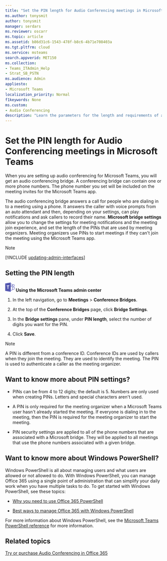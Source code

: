 ```yaml
---
title: "Set the PIN length for Audio Conferencing meetings in Microsoft Teams"
ms.author: tonysmit
author: tonysmit
manager: serdars
ms.reviewer: oscarr
ms.topic: article
ms.assetid: b86d31c6-1543-478f-b8c6-4b71e708403a
ms.tgt.pltfrm: cloud
ms.service: msteams
search.appverid: MET150
ms.collection: 
- Teams_ITAdmin_Help
- Strat_SB_PSTN
ms.audience: Admin
appliesto:
- Microsoft Teams
localization_priority: Normal
f1keywords: None
ms.custom:
- Audio Conferencing
description: "Learn the parameters for the length and requirements of a PIN and see how to set the length for meetings in Microsoft Teams."
---
```


# Set the PIN length for Audio Conferencing meetings in Microsoft Teams

When you are setting up audio conferencing for Microsoft Teams, you will get an audio conferencing bridge. A conferencing bridge can contain one or more phone numbers. The phone number you set will be included on the meeting invites for the Microsoft Teams app.
  
The audio conferencing bridge answers a call for people who are dialing in to a meeting using a phone. It answers the caller with voice prompts from an auto attendant and then, depending on your settings, can play notifications and ask callers to record their name. **Microsoft bridge settings** allow you to change the settings for meeting notifications and the meeting join experience, and set the length of the PINs that are used by meeting organizers. Meeting organizers use PINs to start meetings if they can't join the meeting using the Microsoft Teams app.

> [!NOTE]
> [!INCLUDE [updating-admin-interfaces](includes/updating-admin-interfaces.md)]
  
## Setting the PIN length

![teams-logo-30x30.png](media/teams-logo-30x30.png) **Using the Microsoft Teams admin center**

1. In the left navigation, go to **Meetings** > **Conference Bridges**. 

2. At the top of the **Conference Bridges** page, click **Bridge Settings**. 

3. In the **Bridge settings** pane, under **PIN length**, select the number of digits you want for the PIN.

4. Click **Save**.

> [!NOTE]
> A PIN is different from a conference ID. Conference IDs are used by callers when they join the meeting. They are used to identify the meeting. The PIN is used to authenticate a caller as the meeting organizer. 

## Want to know more about PIN settings?

- PINs can be from 4 to 12 digits; the default is 5. Numbers are only used when creating PINs. Letters and special characters aren't used.
    
- A PIN is only required for the meeting organizer when a Microsoft Teams user hasn't already started the meeting. If everyone is dialing in to the meeting, then the PIN is required for the meeting organizer to start the meeting.
    
- PIN security settings are applied to all of the phone numbers that are associated with a Microsoft bridge. They will be applied to all meetings that use the phone numbers associated with a given bridge. 
    
## Want to know more about Windows PowerShell?

Windows PowerShell is all about managing users and what users are allowed or not allowed to do. With Windows PowerShell, you can manage Office 365 using a single point of administration that can simplify your daily work when you have multiple tasks to do. To get started with Windows PowerShell, see these topics:
    
  - [Why you need to use Office 365 PowerShell](https://go.microsoft.com/fwlink/?LinkId=525041)
    
  - [Best ways to manage Office 365 with Windows PowerShell](https://go.microsoft.com/fwlink/?LinkId=525142)
    
For more information about Windows PowerShell, see the [Microsoft Teams PowerShell reference](https://docs.microsoft.com/powershell/module/teams/?view=teams-ps) for more information.
    
  
## Related topics

[Try or purchase Audio Conferencing in Office 365](/SkypeForBusiness/audio-conferencing-in-office-365/try-or-purchase-audio-conferencing-in-office-365)
